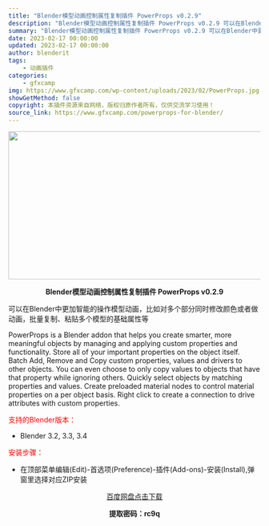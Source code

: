 ```yaml
---
title: "Blender模型动画控制属性复制插件 PowerProps v0.2.9"
description: "Blender模型动画控制属性复制插件 PowerProps v0.2.9 可以在Blender中更加智能的操作模型动画，比如对多个部分同时修改颜色或者做动画，批量复制、粘贴多个模型的基础属性等 Po..."
summary: "Blender模型动画控制属性复制插件 PowerProps v0.2.9 可以在Blender中更加智能的操作模型动画，比如对多个部分同时修改颜色或者做动画，批量复制、粘贴多个模型的基础属性等 Po..."
date: 2023-02-17 00:00:00
updated: 2023-02-17 00:00:00
author: blenderit
tags: 
    - 动画插件
categories:
    - gfxcamp
img: https://www.gfxcamp.com/wp-content/uploads/2023/02/PowerProps.jpg
showGetMethod: false
copyright: 本插件资源来自网络，版权归原作者所有，仅供交流学习使用！
source_link: https://www.gfxcamp.com/powerprops-for-blender/
---
```

<div><p><img decoding="async" class="aligncenter size-full wp-image-110044" src="https://www.gfxcamp.com/wp-content/uploads/2023/02/PowerProps.jpg" data-src="https://www.gfxcamp.com/wp-content/uploads/2023/02/PowerProps.jpg" alt="" width="590" height="295" data-srcset="https://www.gfxcamp.com/wp-content/uploads/2023/02/PowerProps.jpg 590w, https://www.gfxcamp.com/wp-content/uploads/2023/02/PowerProps-150x75.jpg 150w" data-sizes="(max-width: 590px) 100vw, 590px"></p><p style="text-align: center;"><strong>Blender模型动画控制属性复制插件 PowerProps v0.2.9</strong></p><p>可以在Blender中更加智能的操作模型动画，比如对多个部分同时修改颜色或者做动画，批量复制、粘贴多个模型的基础属性等</p><p>PowerProps is a Blender addon that helps you create smarter, more meaningful objects by managing and applying custom properties and functionality. Store all of your important properties on the object itself. Batch Add, Remove and Copy custom properties, values and drivers to other objects. You can even choose to only copy values to objects that have that property while ignoring others. Quickly select objects by matching properties and values. Create preloaded material nodes to control material properties on a per object basis. Right click to create a connection to drive attributes with custom properties.</p><p style="text-align: left;"><span style="color: #ff0000;">支持的Blender版本：</span></p><ul>
<li style="text-align: left;">Blender 3.2, 3.3, 3.4</li>
</ul><p style="text-align: left;"><span style="color: #ff0000;">安装步骤：</span></p><ul>
<li>在顶部菜单编辑(Edit)-首选项(Preference)-插件(Add-ons)-安装(Install),弹窗里选择对应ZIP安装</li>
</ul><p style="text-align: center;"><a class="maxbutton-3 maxbutton maxbutton-baidu" target="_blank" rel="noopener" href="https://pan.baidu.com/s/1k1-Dt_ctnq6gTbTc6hf8Qw?pwd=rc9q"><span class="mb-text">百度网盘点击下载</span></a></p><p style="text-align: center;"><strong>提取密码：rc9q</strong></p></div>